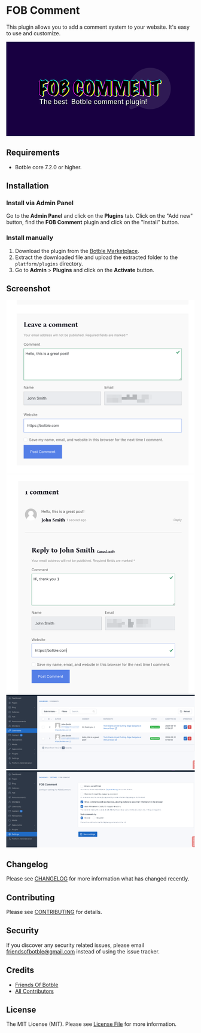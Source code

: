 # FOB Comment

This plugin allows you to add a comment system to your website. It's easy to use and customize.

![FOB Comment](./screenshot.png)

## Requirements

-   Botble core 7.2.0 or higher.

## Installation

### Install via Admin Panel

Go to the **Admin Panel** and click on the **Plugins** tab. Click on the "Add new" button, find the **FOB Comment** plugin and click on the "Install" button.

### Install manually

1. Download the plugin from the [Botble Marketplace](https://marketplace.botble.com/products/friendsofbotble/fob-comment).
2. Extract the downloaded file and upload the extracted folder to the `platform/plugins` directory.
3. Go to **Admin** > **Plugins** and click on the **Activate** button.

## Screenshot

![Screenshot 1](./art/screenshot-1.png)
![Screenshot 2](./art/screenshot-2.png)
![Screenshot 3](./art/screenshot-3.png)
![Screenshot 4](./art/screenshot-4.png)

## Changelog

Please see [CHANGELOG](CHANGELOG.md) for more information what has changed recently.

## Contributing

Please see [CONTRIBUTING](CONTRIBUTING.md) for details.

## Security

If you discover any security related issues, please email friendsofbotble@gmail.com instead of using the issue tracker.

## Credits

-   [Friends Of Botble](https://github.com/FriendsOfBotble)
-   [All Contributors](../../contributors)

## License

The MIT License (MIT). Please see [License File](LICENSE) for more information.
